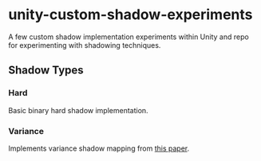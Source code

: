 # unity-custom-shadow-experiments
A few custom shadow implementation experiments within Unity and repo for experimenting with shadowing techniques.

## Shadow Types
### Hard
Basic binary hard shadow implementation.

### Variance
Implements variance shadow mapping from [this paper](http://developer.download.nvidia.com/SDK/10.5/direct3d/Source/VarianceShadowMapping/Doc/VarianceShadowMapping.pdf).
